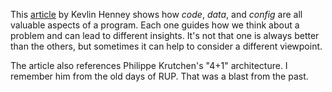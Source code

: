This [article](https://kevlinhenney.medium.com/out-of-control-97ed6efa2818) by
Kevlin Henney shows how _code_, _data_, and _config_ are all valuable aspects of
a program.  Each one guides how we think about a problem and can lead to
different insights.  It's not that one is always better than the others, but
sometimes it can help to consider a different viewpoint.

The article also references Philippe Krutchen's "4+1" architecture.  I remember
him from the old days of RUP.  That was a blast from the past.
